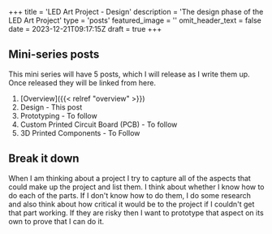 +++
title = 'LED Art Project - Design'
description = 'The design phase of the LED Art Project'
type = 'posts'
featured_image = ''
omit_header_text = false
date = 2023-12-21T09:17:15Z
draft = true
+++

## Mini-series posts

This mini series will have 5 posts, which I will release as I write them up.  Once released they will be linked from here.

1. [Overview]({{< relref "overview" >}})
2. Design - This post
3. Prototyping - To follow
4. Custom Printed Circuit Board (PCB) - To follow
5. 3D Printed Components - To Follow
<!-- 2. [Design]({{< relref "design" >}}) --> 

## Break it down

When I am thinking about a project I try to capture all of the aspects that could make up the project and list them.  I think about whether I know how to do each of the parts.  If I don't know how to do them, I do some research and also think about how critical it would be to the project if I couldn't get that part working.  If they are risky then I want to prototype that aspect on its own to prove that I can do it.